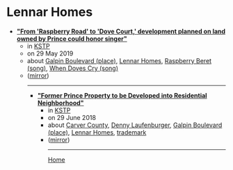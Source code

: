 # Lennar Homes

 - [**"From 'Raspberry Road' to 'Dove Court,' development planned on land owned by Prince could honor singer"**](https://kstp.com/news/lennar-homes-housing-development-land-formerly-owned-prince-chanhassen/5370959/)<ul><li>in [KSTP](https://kstp.com/)</li><li>on 29 May 2019</li><li>about [Galpin Boulevard (place)](../../topics/place/galpin-boulevard/index.md), [Lennar Homes](../../topics/lennar-homes/index.md), [Raspberry Beret (song)](../../topics/song/raspberry-beret/index.md), [When Doves Cry (song)](../../topics/song/when-doves-cry/index.md)</li><li>([mirror](https://web.archive.org/web/*/https://kstp.com/news/lennar-homes-housing-development-land-formerly-owned-prince-chanhassen/5370959/))</li><ul>

----

 - [**"Former Prince Property to be Developed into Residential Neighborhood"**](https://kstp.com/news/prince-property-chanhassen-developed-residential-neighborhood-/4969812/)<ul><li>in [KSTP](https://kstp.com/)</li><li>on 29 June 2018</li><li>about [Carver County](../../topics/carver-county/index.md), [Denny Laufenburger](../../topics/denny-laufenburger/index.md), [Galpin Boulevard (place)](../../topics/place/galpin-boulevard/index.md), [Lennar Homes](../../topics/lennar-homes/index.md), [trademark](../../topics/trademark/index.md)</li><li>([mirror](https://web.archive.org/web/*/https://kstp.com/news/prince-property-chanhassen-developed-residential-neighborhood-/4969812/))</li><ul>

----

[Home](../index.md)
